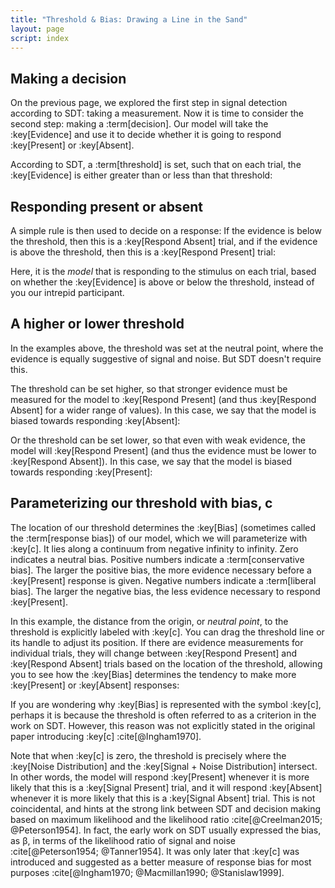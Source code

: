 ```yaml
---
title: "Threshold & Bias: Drawing a Line in the Sand"
layout: page
script: index
---
```


## Making a decision

On the previous page, we explored the first step in signal detection according to SDT: taking a
measurement. Now it is time to consider the second step: making a :term[decision]. Our model will
take the :key[Evidence] and use it to decide whether it is going to respond :key[Present] or
:key[Absent].

According to SDT, a :term[threshold] is set, such that on each trial, the :key[Evidence] is either
greater than or less than that threshold:

<sdt-example-model>
  <sdt-control run pause reset trials="10" duration="500"></sdt-control>
  <rdk-task count="100" coherence=".5" trials="10" duration="500" wait="500" iti="500"></rdk-task>
  <sdt-model histogram threshold color="none" d="2.5" c="0"></sdt-model>
</sdt-example-model>

## Responding present or absent

A simple rule is then used to decide on a response: If the evidence is below the threshold, then
this is a :key[Respond Absent] trial, and if the evidence is above the threshold, then this is a
:key[Respond Present] trial:

<sdt-example-model>
  <sdt-control run pause reset trials="10" duration="500"></sdt-control>
  <rdk-task count="100" coherence=".5" trials="10" duration="500" wait="500" iti="500"></rdk-task>
  <sdt-model histogram threshold color="response" d="2.5" c="0"></sdt-model>
  <sdt-response feedback="none"></sdt-response>
</sdt-example-model>

Here, it is the *model* that is responding to the stimulus on each trial, based on whether the
:key[Evidence] is above or below the threshold, instead of you our intrepid participant.

## A higher or lower threshold

In the examples above, the threshold was set at the neutral point, where the evidence is equally
suggestive of signal and noise. But SDT doesn't require this.

The threshold can be set higher, so that stronger evidence must be measured for the model to
:key[Respond Present] (and thus :key[Respond Absent] for a wider range of values). In this case, we
say that the model is biased towards responding :key[Absent]:

<sdt-example-model>
  <sdt-control run pause reset trials="10" duration="500"></sdt-control>
  <rdk-task count="100" coherence=".5" trials="10" duration="500" wait="500" iti="500"></rdk-task>
  <sdt-model histogram threshold color="response" d="2.5" c="2"></sdt-model>
  <sdt-response feedback="none"></sdt-response>
</sdt-example-model>

Or the threshold can be set lower, so that even with weak evidence, the model will :key[Respond
Present] (and thus the evidence must be lower to :key[Respond Absent]). In this case, we say that
the model is biased towards responding :key[Present]:

<sdt-example-model>
  <sdt-control run pause reset trials="10" duration="500"></sdt-control>
  <rdk-task count="100" coherence=".5" trials="10" duration="500" wait="500" iti="500"></rdk-task>
  <sdt-model histogram threshold color="response" d="2.5" c="-2"></sdt-model>
  <sdt-response feedback="none"></sdt-response>
</sdt-example-model>

## Parameterizing our threshold with bias, <span class="math-var">c</span>

The location of our threshold determines the :key[Bias] (sometimes called the :term[response bias])
of our model, which we will parameterize with :key[c]. It lies along a continuum from negative
infinity to infinity. Zero indicates a neutral bias. Positive numbers indicate a :term[conservative
bias]. The larger the positive bias, the more evidence necessary before a :key[Present] response is
given. Negative numbers indicate a :term[liberal bias]. The larger the negative bias, the less
evidence necessary to respond :key[Present].

In this example, the distance from the origin, or *neutral point*, to the threshold is explicitly
labeled with :key[c]. You can drag the threshold line or its handle to adjust its position. If there
are evidence measurements for individual trials, they will change between :key[Respond Present] and
:key[Respond Absent] trials based on the location of the threshold, allowing you to see how the
:key[Bias] determines the tendency to make more :key[Present] or :key[Absent] responses:

<sdt-example-model>
  <sdt-control run pause reset trials="10" duration="500"></sdt-control>
  <rdk-task count="100" coherence=".5" trials="10" duration="500" wait="500" iti="500"></rdk-task>
  <sdt-model interactive threshold bias histogram color="response" d="2.5" c="1"></sdt-model>
  <sdt-response feedback="none"></sdt-response>
</sdt-example-model>

If you are wondering why :key[Bias] is represented with the symbol :key[c], perhaps it is because
the threshold is often referred to as a <span class="math-var">c</span>riterion in the work on SDT.
However, this reason was not explicitly stated in the original paper introducing :key[c]
:cite[@Ingham1970].

Note that when :key[c] is zero, the threshold is precisely where the :key[Noise Distribution] and
the :key[Signal + Noise Distribution] intersect. In other words, the model will respond
:key[Present] whenever it is more likely that this is a :key[Signal Present] trial, and it will
respond :key[Absent] whenever it is more likely that this is a :key[Signal Absent] trial. This is
not coincidental, and hints at the strong link between SDT and decision making based on maximum
likelihood and the likelihood ratio :cite[@Creelman2015; @Peterson1954]. In fact, the early work on
SDT usually expressed the bias, as <span class="math-var">β</span>, in terms of the likelihood ratio
of signal and noise :cite[@Peterson1954; @Tanner1954]. It was only later that :key[c] was introduced
and suggested as a better measure of response bias for most purposes :cite[@Ingham1970;
@Macmillan1990; @Stanislaw1999].

<!--

## Perspectives on the relationship between model and performance

<sdt-example-interactive>
  <sdt-control color="outcome"></sdt-control>
  <sdt-table numeric interactive summary="stimulusRates responseRates accuracy"
    hits="80" misses="20" false-alarms="10" correct-rejections="90"></sdt-table>
  <sdt-model interactive threshold bias distributions sensitivity color="outcome"></sdt-model>
</sdt-example-interactive>

## New syntax for bracketed spans and fenced divs

:::{.outer}
This is a [test]{}.
This is a [real test]{.test}!

  :::{.inner2}
  This is a [bad test] {you know?}

  Let's get [real]{b .potato .banana #ice-cream stuff=good llama=moo}.
  :::

:::

-->
